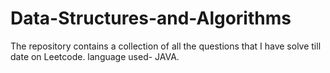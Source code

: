 # Data-Structures-and-Algorithms

The repository contains a collection of all the questions that I have solve till date on Leetcode. 
language used- JAVA. 
